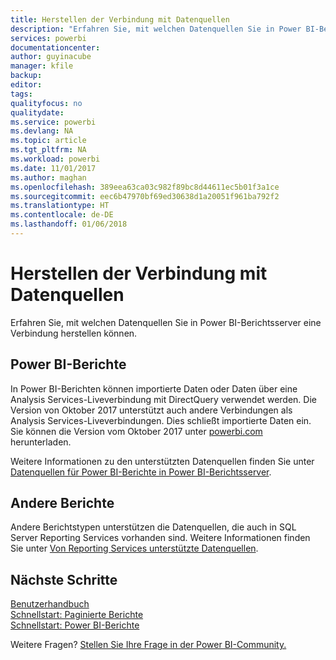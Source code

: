 ```yaml
---
title: Herstellen der Verbindung mit Datenquellen
description: "Erfahren Sie, mit welchen Datenquellen Sie in Power BI-Berichtsserver eine Verbindung herstellen können."
services: powerbi
documentationcenter: 
author: guyinacube
manager: kfile
backup: 
editor: 
tags: 
qualityfocus: no
qualitydate: 
ms.service: powerbi
ms.devlang: NA
ms.topic: article
ms.tgt_pltfrm: NA
ms.workload: powerbi
ms.date: 11/01/2017
ms.author: maghan
ms.openlocfilehash: 389eea63ca03c982f89bc8d44611ec5b01f3a1ce
ms.sourcegitcommit: eec6b47970bf69ed30638d1a20051f961ba792f2
ms.translationtype: HT
ms.contentlocale: de-DE
ms.lasthandoff: 01/06/2018
---
```

# <a name="connecting-to-data-sources"></a>Herstellen der Verbindung mit Datenquellen
Erfahren Sie, mit welchen Datenquellen Sie in Power BI-Berichtsserver eine Verbindung herstellen können.

## <a name="power-bi-reports"></a>Power BI-Berichte
In Power BI-Berichten können importierte Daten oder Daten über eine Analysis Services-Liveverbindung mit DirectQuery verwendet werden. Die Version von Oktober 2017 unterstützt auch andere Verbindungen als Analysis Services-Liveverbindungen. Dies schließt importierte Daten ein. Sie können die Version vom Oktober 2017 unter [powerbi.com](https://powerbi.microsoft.com/report-server/) herunterladen.

Weitere Informationen zu den unterstützten Datenquellen finden Sie unter [Datenquellen für Power BI-Berichte in Power BI-Berichtsserver](data-sources.md).

## <a name="other-reports"></a>Andere Berichte
Andere Berichtstypen unterstützen die Datenquellen, die auch in SQL Server Reporting Services vorhanden sind. Weitere Informationen finden Sie unter [Von Reporting Services unterstützte Datenquellen](https://docs.microsoft.com/sql/reporting-services/report-data/data-sources-supported-by-reporting-services-ssrs).

## <a name="next-steps"></a>Nächste Schritte
[Benutzerhandbuch](user-handbook-overview.md)  
[Schnellstart: Paginierte Berichte](quickstart-create-paginated-report.md)  
[Schnellstart: Power BI-Berichte](quickstart-create-powerbi-report.md)

Weitere Fragen? [Stellen Sie Ihre Frage in der Power BI-Community.](https://community.powerbi.com/)

